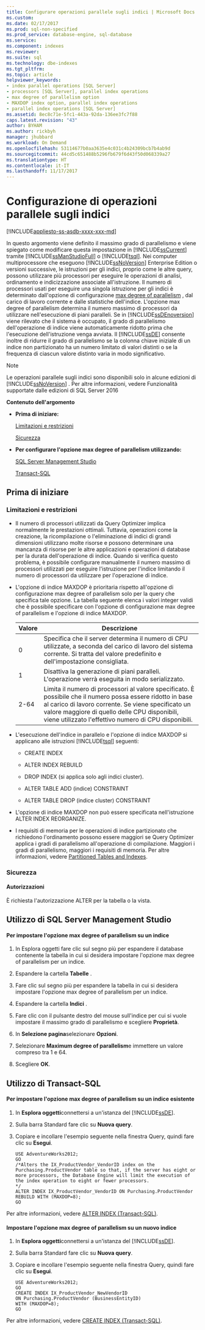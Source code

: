 ```yaml
---
title: Configurare operazioni parallele sugli indici | Microsoft Docs
ms.custom: 
ms.date: 02/17/2017
ms.prod: sql-non-specified
ms.prod_service: database-engine, sql-database
ms.service: 
ms.component: indexes
ms.reviewer: 
ms.suite: sql
ms.technology: dbe-indexes
ms.tgt_pltfrm: 
ms.topic: article
helpviewer_keywords:
- index parallel operations [SQL Server]
- processors [SQL Server], parallel index operations
- max degree of parallelism option
- MAXDOP index option, parallel index operations
- parallel index operations [SQL Server]
ms.assetid: 8ec8c71e-5fc1-443a-92da-136ee3fc7f88
caps.latest.revision: "43"
author: BYHAM
ms.author: rickbyh
manager: jhubbard
ms.workload: On Demand
ms.openlocfilehash: 53114677b0aa3635e4c031c4b24309bcb7b4ab9d
ms.sourcegitcommit: 44cd5c651488b5296fb679f6d43f50d068339a27
ms.translationtype: HT
ms.contentlocale: it-IT
ms.lasthandoff: 11/17/2017
---
```

# <a name="configure-parallel-index-operations"></a>Configurazione di operazioni parallele sugli indici
[!INCLUDE[appliesto-ss-asdb-xxxx-xxx-md](../../includes/appliesto-ss-asdb-xxxx-xxx-md.md)]

  In questo argomento viene definito il massimo grado di parallelismo e viene spiegato come modificare questa impostazione in [!INCLUDE[ssCurrent](../../includes/sscurrent-md.md)] tramite [!INCLUDE[ssManStudioFull](../../includes/ssmanstudiofull-md.md)] o [!INCLUDE[tsql](../../includes/tsql-md.md)]. Nei computer multiprocessore che eseguono [!INCLUDE[ssNoVersion](../../includes/ssnoversion-md.md)] Enterprise Edition o versioni successive, le istruzioni per gli indici, proprio come le altre query, possono utilizzare più processori per eseguire le operazioni di analisi, ordinamento e indicizzazione associate all'istruzione. Il numero di processori usati per eseguire una singola istruzione per gli indici è determinato dall'opzione di configurazione [max degree of parallelism](../../database-engine/configure-windows/configure-the-max-degree-of-parallelism-server-configuration-option.md) , dal carico di lavoro corrente e dalle statistiche dell'indice. L'opzione max degree of parallelism determina il numero massimo di processori da utilizzare nell'esecuzione di piani paralleli. Se in [!INCLUDE[ssDEnoversion](../../includes/ssdenoversion-md.md)] viene rilevato che il sistema è occupato, il grado di parallelismo dell'operazione di indice viene automaticamente ridotto prima che l'esecuzione dell'istruzione venga avviata. Il [!INCLUDE[ssDE](../../includes/ssde-md.md)] consente inoltre di ridurre il grado di parallelismo se la colonna chiave iniziale di un indice non partizionato ha un numero limitato di valori distinti o se la frequenza di ciascun valore distinto varia in modo significativo.  
  
> [!NOTE]  
>  Le operazioni parallele sugli indici sono disponibili solo in alcune edizioni di [!INCLUDE[ssNoVersion](../../includes/ssnoversion-md.md)] . Per altre informazioni, vedere Funzionalità supportate dalle edizioni di SQL Server 2016  
  
 **Contenuto dell'argomento**  
  
-   **Prima di iniziare:**  
  
     [Limitazioni e restrizioni](#Restrictions)  
  
     [Sicurezza](#Security)  
  
-   **Per configurare l'opzione max degree of parallelism utilizzando:**  
  
     [SQL Server Management Studio](#SSMSProcedure)  
  
     [Transact-SQL](#TsqlProcedure)  
  
##  <a name="BeforeYouBegin"></a> Prima di iniziare  
  
###  <a name="Restrictions"></a> Limitazioni e restrizioni  
  
-   Il numero di processori utilizzati da Query Optimizer implica normalmente le prestazioni ottimali. Tuttavia, operazioni come la creazione, la ricompilazione o l'eliminazione di indici di grandi dimensioni utilizzano molte risorse e possono determinare una mancanza di risorse per le altre applicazioni e operazioni di database per la durata dell'operazione di indice. Quando si verifica questo problema, è possibile configurare manualmente il numero massimo di processori utilizzati per eseguire l'istruzione per l'indice limitando il numero di processori da utilizzare per l'operazione di indice.  
  
-   L'opzione di indice MAXDOP è prioritaria rispetto all'opzione di configurazione max degree of parallelism solo per la query che specifica tale opzione. La tabella seguente elenca i valori integer validi che è possibile specificare con l'opzione di configurazione max degree of parallelism e l'opzione di indice MAXDOP.  
  
    |Valore|Descrizione|  
    |-----------|-----------------|  
    |0|Specifica che il server determina il numero di CPU utilizzate, a seconda del carico di lavoro del sistema corrente. Si tratta del valore predefinito e dell'impostazione consigliata.|  
    |1|Disattiva la generazione di piani paralleli. L'operazione verrà eseguita in modo serializzato.|  
    |2-64|Limita il numero di processori al valore specificato. È possibile che il numero possa essere ridotto in base al carico di lavoro corrente. Se viene specificato un valore maggiore di quello delle CPU disponibili, viene utilizzato l'effettivo numero di CPU disponibili.|  
  
-   L'esecuzione dell'indice in parallelo e l'opzione di indice MAXDOP si applicano alle istruzioni [!INCLUDE[tsql](../../includes/tsql-md.md)] seguenti:  
  
    -   CREATE INDEX  
  
    -   ALTER INDEX REBUILD  
  
    -   DROP INDEX (si applica solo agli indici cluster).  
  
    -   ALTER TABLE ADD (indice) CONSTRAINT  
  
    -   ALTER TABLE DROP (indice cluster) CONSTRAINT  
  
-   L'opzione di indice MAXDOP non può essere specificata nell'istruzione ALTER INDEX REORGANIZE.  
  
-   I requisiti di memoria per le operazioni di indice partizionato che richiedono l'ordinamento possono essere maggiori se Query Optimizer applica i gradi di parallelismo all'operazione di compilazione. Maggiori i gradi di parallelismo, maggiori i requisiti di memoria. Per altre informazioni, vedere [Partitioned Tables and Indexes](../../relational-databases/partitions/partitioned-tables-and-indexes.md).  
  
###  <a name="Security"></a> Sicurezza  
  
####  <a name="Permissions"></a> Autorizzazioni  
 È richiesta l'autorizzazione ALTER per la tabella o la vista.  
  
##  <a name="SSMSProcedure"></a> Utilizzo di SQL Server Management Studio  
  
#### <a name="to-set-max-degree-of-parallelism-on-an-index"></a>Per impostare l'opzione max degree of parallelism su un indice  
  
1.  In Esplora oggetti fare clic sul segno più per espandere il database contenente la tabella in cui si desidera impostare l'opzione max degree of parallelism per un indice.  
  
2.  Espandere la cartella **Tabelle** .  
  
3.  Fare clic sul segno più per espandere la tabella in cui si desidera impostare l'opzione max degree of parallelism per un indice.  
  
4.  Espandere la cartella **Indici** .  
  
5.  Fare clic con il pulsante destro del mouse sull'indice per cui si vuole impostare il massimo grado di parallelismo e scegliere **Proprietà**.  
  
6.  In **Selezione pagina**selezionare **Opzioni**.  
  
7.  Selezionare **Maximum degree of parallelism**e immettere un valore compreso tra 1 e 64.  
  
8.  Scegliere **OK**.  
  
##  <a name="TsqlProcedure"></a> Utilizzo di Transact-SQL  
  
#### <a name="to-set-max-degree-of-parallelism-on-an-existing-index"></a>Per impostare l'opzione max degree of parallelism su un indice esistente  
  
1.  In **Esplora oggetti**connettersi a un'istanza del [!INCLUDE[ssDE](../../includes/ssde-md.md)].  
  
2.  Sulla barra Standard fare clic su **Nuova query**.  
  
3.  Copiare e incollare l'esempio seguente nella finestra Query, quindi fare clic su **Esegui**.  
  
    ```  
    USE AdventureWorks2012;   
    GO  
    /*Alters the IX_ProductVendor_VendorID index on the Purchasing.ProductVendor table so that, if the server has eight or more processors, the Database Engine will limit the execution of the index operation to eight or fewer processors.  
    */  
    ALTER INDEX IX_ProductVendor_VendorID ON Purchasing.ProductVendor  
    REBUILD WITH (MAXDOP=8);   
    GO  
    ```  
  
 Per altre informazioni, vedere [ALTER INDEX &#40;Transact-SQL&#41;](../../t-sql/statements/alter-index-transact-sql.md).  
  
#### <a name="set-max-degree-of-parallelism-on-a-new-index"></a>Impostare l'opzione max degree of parallelism su un nuovo indice  
  
1.  In **Esplora oggetti**connettersi a un'istanza del [!INCLUDE[ssDE](../../includes/ssde-md.md)].  
  
2.  Sulla barra Standard fare clic su **Nuova query**.  
  
3.  Copiare e incollare l'esempio seguente nella finestra Query, quindi fare clic su **Esegui**.  
  
    ```  
    USE AdventureWorks2012;  
    GO  
    CREATE INDEX IX_ProductVendor_NewVendorID   
    ON Purchasing.ProductVendor (BusinessEntityID)  
    WITH (MAXDOP=8);  
    GO  
    ```  
  
 Per altre informazioni, vedere [CREATE INDEX &#40;Transact-SQL&#41;](../../t-sql/statements/create-index-transact-sql.md).  
  
  
